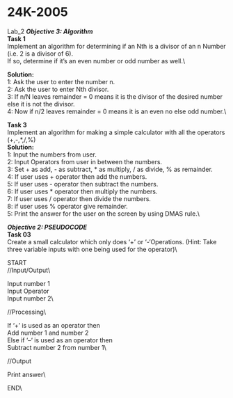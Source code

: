 # 24K-2005
Lab_2
***Objective 3: Algorithm***\
**Task 1**\
Implement an algorithm for determining if an Nth is a divisor of an n Number (i.e. 2 is a divisor of 6).\
If so, determine if it’s an even number or odd number as well.\

**Solution:**\
1: Ask the user to enter the number n.\
2: Ask the user to enter Nth divisor.\
3: If n/N leaves remainder = 0 means it is the divisor of the desired number else it is not the divisor.\
4: Now if n/2 leaves remainder = 0 means it is an even no else odd number.\

**Task 3**\
Implement an algorithm for making a simple calculator with all the operators (+,-,*,/,%)\
**Solution:**\
1: Input the numbers from user.\
2: Input Operators from user in between the numbers.\
3: Set + as add, - as subtract, * as multiply, / as divide, % as remainder.\
4: If user uses + operator then add the numbers.\
5: If user uses - operator then subtract the numbers.\
6: If user uses * operator then multiply the numbers.\
7: If user uses / operator then divide the numbers.\
8: if user uses % operator give remainder.\
5: Print the answer for the user on the screen by using DMAS rule.\

***Objective 2: PSEUDOCODE***\
**Task 03**\
Create a small calculator which only does ‘+’ or ‘-‘Operations. (Hint: Take three variable inputs with
one being used for the operator)\

START\
//Input/Output\

Input number 1\
Input Operator\
Input number 2\

//Processing\

If ‘+’ is used as an operator then\
Add number 1 and number 2\
Else if ‘–‘ is used as an operator then \
Subtract number 2 from number 1\

//Output

Print answer\

END\

